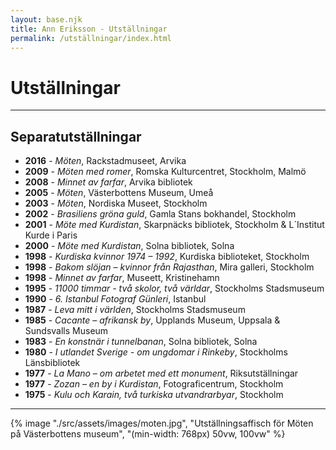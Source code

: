```yaml
---
layout: base.njk
title: Ann Eriksson - Utställningar
permalink: /utställningar/index.html
---
```


# Utställningar

---


## Separatutställningar

- **2016** - *Möten*, Rackstadmuseet, Arvika
- **2009** - *Möten med romer*, Romska Kulturcentret, Stockholm, Malmö
- **2008** - *Minnet av farfar*, Arvika bibliotek
- **2005** - *Möten*, Västerbottens Museum, Umeå
- **2003** - *Möten*, Nordiska Museet, Stockholm
- **2002** - *Brasiliens gröna guld*, Gamla Stans bokhandel, Stockholm
- **2001** - *Möte med Kurdistan*, Skarpnäcks bibliotek, Stockholm & L´Institut Kurde i Paris
- **2000** - *Möte med Kurdistan*, Solna bibliotek, Solna
- **1998** - *Kurdiska kvinnor 1974 – 1992*, Kurdiska biblioteket, Stockholm
- **1998** - *Bakom slöjan – kvinnor från Rajasthan*, Mira galleri, Stockholm
- **1998** - *Minnet av farfar*, Museett, Kristinehamn
- **1995** - *11000 timmar - två skolor, två världar*, Stockholms Stadsmuseum
- **1990** - *6. Istanbul Fotograf Günleri*, Istanbul
- **1987** - *Leva mitt i världen*, Stockholms Stadsmuseum
- **1985** - *Cacante – afrikansk by*, Upplands Museum, Uppsala & Sundsvalls Museum
- **1983** - *En konstnär i tunnelbanan*, Solna bibliotek, Solna
- **1980** - *I utlandet Sverige - om ungdomar i Rinkeby*, Stockholms Länsbibliotek
- **1977** - *La Mano – om arbetet med ett monument*, Riksutställningar
- **1977** - *Zozan – en by i Kurdistan*, Fotograficentrum, Stockholm
- **1975** - *Kulu och Karain, två turkiska utvandrarbyar*, Stockholm

---


<div class="exhibition-poster">
  {% image "./src/assets/images/moten.jpg", "Utställningsaffisch för Möten på Västerbottens museum", "(min-width: 768px) 50vw, 100vw" %}
</div>